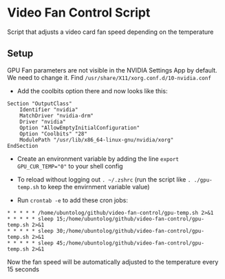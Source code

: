 # Video Fan Control Script
Script that adjusts a video card fan speed depending on the temperature

## Setup
GPU Fan parameters are not visible in the NVIDIA Settings App by default. We need to change it. Find `/usr/share/X11/xorg.conf.d/10-nvidia.conf`

- Add the coolbits option there and now looks like this:
```
Section "OutputClass"
    Identifier "nvidia"
    MatchDriver "nvidia-drm"
    Driver "nvidia"
    Option "AllowEmptyInitialConfiguration"
    Option "Coolbits" "28"
    ModulePath "/usr/lib/x86_64-linux-gnu/nvidia/xorg"
EndSection
```
- Create an environment variable by adding the line `export GPU_CUR_TEMP="0"` to your shell config
- To reload without logging out `. ~/.zshrc` (run the script like `. ./gpu-temp.sh` to keep the envirnment variable value)

- Run `crontab -e` to add these cron jobs:
```
* * * * * /home/ubuntolog/github/video-fan-control/gpu-temp.sh 2>&1
* * * * * sleep 15;/home/ubuntolog/github/video-fan-control/gpu-temp.sh 2>&1
* * * * * sleep 30;/home/ubuntolog/github/video-fan-control/gpu-temp.sh 2>&1
* * * * * sleep 45;/home/ubuntolog/github/video-fan-control/gpu-temp.sh 2>&1
```

Now the fan speed will be automatically adjusted to the temperature every 15 seconds